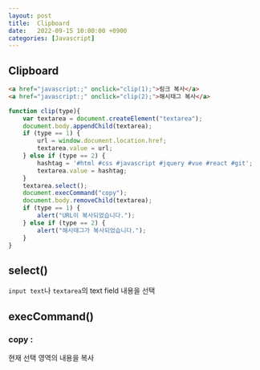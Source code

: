 ```yaml
---
layout: post
title:  Clipboard
date:   2022-09-15 10:00:00 +0900
categories: [Javascript] 
---
```


## Clipboard


```html
<a href="javascript:;" onclick="clip(1);">링크 복사</a>
<a href="javascript:;" onclick="clip(2);">해시태그 복사</a>
```

```javascript
function clip(type){
    var textarea = document.createElement("textarea");		
    document.body.appendChild(textarea);
    if (type == 1) {
        url = window.document.location.href;
        textarea.value = url;
    } else if (type == 2) {
        hashtag = '#html #css #javascript #jquery #vue #react #git';
        textarea.value = hashtag;
    }
    textarea.select();
    document.execCommand("copy");
    document.body.removeChild(textarea);
    if (type == 1) {
        alert("URL이 복사되었습니다.");
    } else if (type == 2) {
        alert("해시태그가 복사되었습니다.");
    }
}
```

## select()
`input text`나 `textarea`의 text field 내용을 선택

## execCommand()

### copy :
현재 선택 영역의 내용을 복사